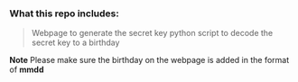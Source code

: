 ### What this repo includes:
> Webpage to generate the secret key
> python script to decode the secret key to a birthday

**Note** Please make sure the birthday on the webpage is added in the format of __mmdd__
